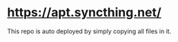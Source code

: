 https://apt.syncthing.net/
==========================

This repo is auto deployed by simply copying all files in it.
